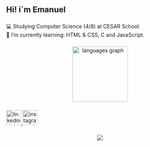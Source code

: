 <h2 align="left">Hi! i´m Emanuel</h2>

###

<p align="left">💻 Studying Computer Science (4/8) at CESAR School.<br>💾 I’m currently learning: HTML & CSS, C and JavaScript.</p>

###

<div align="center">
  <img src="https://github-readme-stats.vercel.app/api/top-langs?username=couboii&locale=en&hide_title=false&layout=compact&card_width=320&langs_count=5&theme=dark&hide_border=true&order=2" height="149" alt="languages graph"  />
</div>

###

<div align="left">
  <a href="www.linkedin.com/in/emanuel-eduardo-b99965296" target="_blank">
    <img src="https://img.shields.io/static/v1?message=LinkedIn&logo=linkedin&label=&color=0077B5&logoColor=white&labelColor=&style=for-the-badge" height="40" alt="linkedin logo"  />
  </a>
  <a href="https://www.instagram.com/couboii/" target="_blank">
    <img src="https://img.shields.io/static/v1?message=Instagram&logo=instagram&label=&color=E4405F&logoColor=white&labelColor=&style=for-the-badge" height="40" alt="instagram logo"  />
  </a>
</div>

###

<div align="center">
  <img src="https://profile-counter.glitch.me/couboii/count.svg?"  />
</div>

###
